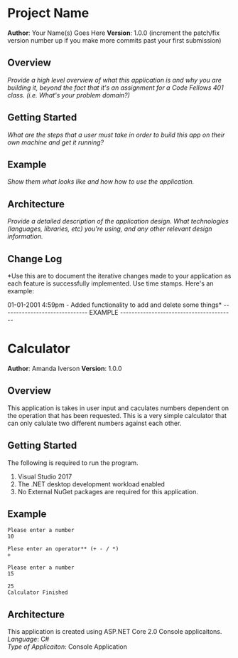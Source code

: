 # Project Name

**Author**: Your Name(s) Goes Here
**Version**: 1.0.0 (increment the patch/fix version number up if you make more commits past your first submission)

## Overview
*Provide a high level overview of what this application is and why you are building it, beyond the fact that it's an assignment for a Code Fellows 401 class. (i.e. What's your problem domain?)*

## Getting Started
*What are the steps that a user must take in order to build this app on their own machine and get it running?*

## Example
*Show them what looks like and how how to use the application.*

## Architecture
*Provide a detailed description of the application design. What technologies (languages, libraries, etc) you're using, and any other relevant design information.*

## Change Log
*Use this are to document the iterative changes made to your application as each feature is successfully implemented. Use time stamps. Here's an example:

01-01-2001 4:59pm - Added functionality to add and delete some things*
------------------------------ EXAMPLE ---------------------------------------- <br />
# Calculator

**Author**: Amanda Iverson
**Version**: 1.0.0

## Overview
This application is takes in user input and caculates numbers dependent on the operation that has been requested. 
This is a very simple calculator that can only calulate two different numbers against each other. 

## Getting Started
The following is required to run the program.
1. Visual Studio 2017 
2. The .NET desktop development workload enabled
3. No External NuGet packages are required for this application. 

## Example
```
Please enter a number
10

Plese enter an operator** (+ - / *)
+

Please enter a number
15 

25
Calculator Finished

```

## Architecture
This application is created using ASP.NET Core 2.0 Console applicaitons. 
*Language*: C# <br />
*Type of Applicaiton*: Console Application
<!-- Provide a detailed description of he application design. What technologies (languages, libraries, etc) you're using, and any other relevant design information. -->
